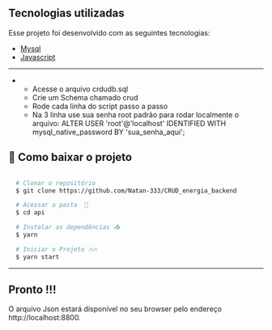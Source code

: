 ## Tecnologias utilizadas

Esse projeto foi desenvolvido com as seguintes tecnologias:

- [Mysql](https://www.mysql.com/)
- [Javascript](https://www.javascript.com/)

---

* - Acesse o arquivo crdudb.sql
  - Crie um Schema chamado crud
  - Rode cada linha do script passo a passo 
  - Na 3 linha use sua senha root padrão para rodar localmente o arquivo: ALTER USER 'root'@'localhost' IDENTIFIED WITH mysql_native_password BY 'sua_senha_aqui';

## 📁 Como baixar o projeto

```bash

  # Clonar o repositório
  $ git clone https://github.com/Natan-333/CRUD_energia_backend

  # Acessar a pasta  💪
  $ cd api

  # Instalar as dependências 📥
  $ yarn

  # Iniciar o Projeto 🔥🔥
  $ yarn start
```
---

## Pronto !!!
O arquivo Json estará disponível no seu browser pelo endereço http://localhost:8800.

